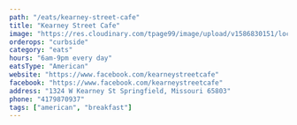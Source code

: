 ```yaml
---
path: "/eats/kearney-street-cafe"
title: "Kearney Street Cafe"
image: "https://res.cloudinary.com/tpage99/image/upload/v1586830151/local417eats/local417eatslogo.png"
orderops: "curbside"
category: "eats"
hours: "6am-9pm every day"
eatsType: "American"
website: "https://www.facebook.com/kearneystreetcafe"
facebook: "https://www.facebook.com/kearneystreetcafe"
address: "1324 W Kearney St Springfield, Missouri 65803"
phone: "4179870937"
tags: ["american", "breakfast"]
---
```

